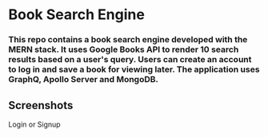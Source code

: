 # Book Search Engine

### This repo contains a book search engine developed with the MERN stack. It uses Google Books API to render 10 search results based on a user's query. Users can create an account to log in and save a book for viewing later. The application uses GraphQ, Apollo Server and MongoDB.

## Screenshots

Login or Signup


